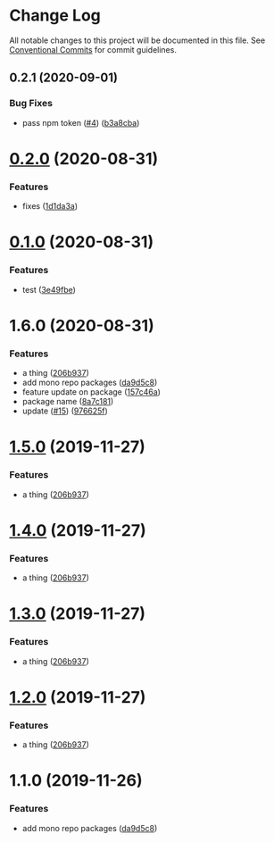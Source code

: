 # Change Log

All notable changes to this project will be documented in this file.
See [Conventional Commits](https://conventionalcommits.org) for commit guidelines.

## 0.2.1 (2020-09-01)


### Bug Fixes

* pass npm token ([#4](https://github.com/jquense/test-publish-actions/issues/4)) ([b3a8cba](https://github.com/jquense/test-publish-actions/commit/b3a8cba2ebb6d1dbfd6a0a6a0df54cb495bc78a1))





# [0.2.0](https://github.com/jquense/test-publish-actions/compare/@everes/pkg1@0.1.0...@everes/pkg1@0.2.0) (2020-08-31)


### Features

* fixes ([1d1da3a](https://github.com/jquense/test-publish-actions/commit/1d1da3a12b18b05dae7ea7b6a36cb68b06f16727))





# [0.1.0](https://github.com/jquense/test-publish-actions/compare/@everes/pkg1@1.6.0...@everes/pkg1@0.1.0) (2020-08-31)


### Features

* test ([3e49fbe](https://github.com/jquense/test-publish-actions/commit/3e49fbe3cc27044c8e78625eaf53d7a5e93eb751))





# 1.6.0 (2020-08-31)


### Features

* a thing ([206b937](https://github.com/jquense/test-publish-actions/commit/206b937ac570f17677abaaff5aa42f2857ff5736))
* add mono repo packages ([da9d5c8](https://github.com/jquense/test-publish-actions/commit/da9d5c86336d95550249f32a4efdcfc2b4e0ff7d))
* feature update on package ([157c46a](https://github.com/jquense/test-publish-actions/commit/157c46aaaa8ec4e14dae7279aa17a4a8733bc710))
* package name ([8a7c181](https://github.com/jquense/test-publish-actions/commit/8a7c18131f9f3de1bdc8f406d893f1957845b752))
* update ([#15](https://github.com/jquense/test-publish-actions/issues/15)) ([976625f](https://github.com/jquense/test-publish-actions/commit/976625fe8007e6e01687e3a7961cd2b2cc42e1fb))





# [1.5.0](https://github.com/jquense/test-publish-actions/compare/@jquense/pkg1@1.1.0...@jquense/pkg1@1.5.0) (2019-11-27)


### Features

* a thing ([206b937](https://github.com/jquense/test-publish-actions/commit/206b937ac570f17677abaaff5aa42f2857ff5736))





# [1.4.0](https://github.com/jquense/test-publish-actions/compare/@jquense/pkg1@1.1.0...@jquense/pkg1@1.4.0) (2019-11-27)


### Features

* a thing ([206b937](https://github.com/jquense/test-publish-actions/commit/206b937ac570f17677abaaff5aa42f2857ff5736))





# [1.3.0](https://github.com/jquense/test-publish-actions/compare/@jquense/pkg1@1.1.0...@jquense/pkg1@1.3.0) (2019-11-27)


### Features

* a thing ([206b937](https://github.com/jquense/test-publish-actions/commit/206b937ac570f17677abaaff5aa42f2857ff5736))





# [1.2.0](https://github.com/jquense/test-publish-actions/compare/@jquense/pkg1@1.1.0...@jquense/pkg1@1.2.0) (2019-11-27)


### Features

* a thing ([206b937](https://github.com/jquense/test-publish-actions/commit/206b937ac570f17677abaaff5aa42f2857ff5736))





# 1.1.0 (2019-11-26)


### Features

* add mono repo packages ([da9d5c8](https://github.com/jquense/test-publish-actions/commit/da9d5c86336d95550249f32a4efdcfc2b4e0ff7d))
